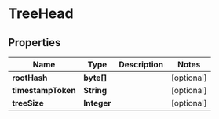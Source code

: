 
# TreeHead

## Properties
Name | Type | Description | Notes
------------ | ------------- | ------------- | -------------
**rootHash** | **byte[]** |  |  [optional]
**timestampToken** | **String** |  |  [optional]
**treeSize** | **Integer** |  |  [optional]



